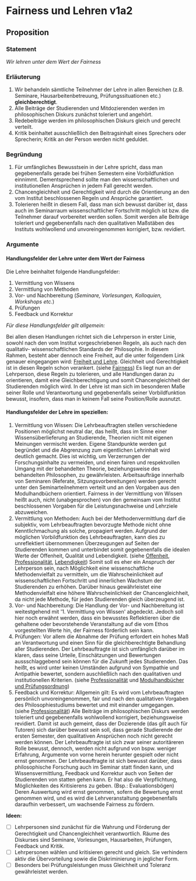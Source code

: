 <!---
   NAME - The NAME of this project is:
ethos

  FILE - The FILENAME of the current file is:
/v1a2.md

  CREATION - This project was CREATED on:
2017-01-28-16:15:00 UTC

  MODIFICATION - This project was last MODIFIED on:
2017-01-28-16:15:00 UTC

  VERSION - The current VERSION of this project is:
<git-commit-hash>-2017-01-28-16:15:00 UTC

  CREATOR(S) - This project was CREATED by:
Michael Czechowski, Martin Maga

  CONTACT - You can CONTACT the creator(s) or developer(s) of this project at:
E-Mail: mail@martinmaga.de

  COPYRIGHT - The COPYRIGHT holder of this project is:
COPYRIGHT (c) 2016 Martin Maga

  LICENSE - This project is LICENSED under the following license:
Martin Maga 2016 CC BY-SA 4.0 https://creativecommons.org

  SUBFILE – This is a SUBFILE! For more INFORMATION on this project go to:
/README.md
--->

# Fairness und Lehren v1a2

## Proposition

### Statement

*Wir lehren unter dem Wert der Fairness*

### Erläuterung

1. Wir behandeln sämtliche Teilnehmer der Lehre in allen Bereichen (z.B. Seminare, Hausarbeitenbetreuung, Prüfungssituationen etc.) **gleichberechtigt**.
2. Alle Beiträge der Studierenden und Mitdozierenden werden im philosophischen Diskurs zunächst toleriert und angehört.
3. Redebeiträge werden im philosophischen Diskurs gleich und gerecht verteilt.
4. Kritik beinhaltet ausschließlich den Beitragsinhalt eines Sprechers oder Sprecherin; Kritik an der Person werden nicht geduldet.

### Begründung

1. Für umfängliches Bewusstsein in der Lehre spricht, dass man gegebenenfalls gerade bei frühen Semestern eine Vorbildfunktion einnimmt. Dementsprechend sollte man den wissenschaftlichen und institutionellen Ansprüchen in jedem Fall gerecht werden.
2. Chancengleichheit und Gerechtigkeit wird durch die Orientierung an den vom Institut beschlossenen Regeln und Ansprüche garantiert.
3. Tolerieren heißt in diesem Fall, dass man sich bewusst darüber ist, dass auch im Seminarraum wissenschaftlicher Fortschritt möglich ist bzw. die Teilnehmer darauf vorbereitet werden sollen. Somit werden alle Beiträge toleriert und gegebenenfalls nach den qualitativen Maßstäben des Instituts wohlwollend und unvoreingenommen korrigiert, bzw. revidiert.


### Argumente

#### Handlungsfelder der Lehre unter dem Wert der Fairness

Die Lehre beinhaltet folgende Handlungsfelder:
1. Vermittlung von Wissens
2. Vermittlung von Methoden
3. Vor- und Nachbereitung (_Seminare, Vorlesungen, Kolloquien, Workshops etc._)
4. Prüfungen
5. Feedback und Korrektur

_Für diese Handlungsfelder gilt allgemein:_

Bei allen diesen Handlungen richtet sich die Lehrperson in erster Linie, sowohl nach den vom Institut vorgeschriebenen Regeln, als auch nach den qualitativ- wissenschaftlichen Standards der Philosophie. In diesem Rahmen, besteht aber dennoch eine Freiheit, auf die unter folgendem Link genauer eingegangen wird: [Freiheit und Lehre](./v2a2.md).
Gleichheit und Gerechtigkeit ist in diesen Regeln schon verankert. (siehe [Fairness](../values/v1_fairness.md)) Es liegt nun an der Lehrperson, diese Regeln zu tolerieren, und alle Handlungen daran zu orientieren, damit eine Gleichberechtigung und somit Chancengleichheit der Studierenden möglich wird.
In der Lehre ist man sich im besonderen Maße seiner Rolle und Verantwortung und gegebenenfalls seiner Vorbildfunktion bewusst, insofern, dass man in keinem Fall seine Position/Rolle ausnutzt.

#### Handlungsfelder der Lehre im speziellen:

1. Vermittlung von Wissen:
  Die Lehrbeauftragten stellen verschiedene Positionen möglichst neutral dar, das heißt, dass im Sinne einer Wissensüberlieferung an Studierende, Theorien nicht mit eigenen Meinungen vermischt werden. Eigene Standpunkte werden gut begründet und die Abgrenzung zum eigentlichen Lehrinhalt wird deutlich gemacht. Dies ist wichtig, um Verzerrungen der Forschungsinhalte zu vermeiden, und einen fairen und respektvollen Umgang mit der behandelten Theorie, beziehungsweise des behandelten Philosophen, zu gewährleisten. Arbeitsaufträge innerhalb von Seminaren (Referate, Sitzungsvorbereitungen) werden gerecht unter den Seminarteilnehmern verteilt und an den Vorgaben aus den Modulhandbüchern orientiert. Fairness in der Vermittlung von Wissen heißt auch, nicht (unabgesprochen) von den gemeinsam vom Institut beschlossenen Vorgaben für die Leistungsnachweise und Lehrziele abzuweichen.
2. Vermittlung von Methoden:
  Auch bei der Methodenvermittlung darf die subjektiv, vom Lehrbeauftragten bevorzugte Methode nicht ohne Kenntlichmachung als solche, propagiert werden. Aufgrund der möglichen Vorbildfunktion des Lehrbeauftragten, kann dies zu unreflektiert übernommenen Überzeugungen auf Seiten der Studierenden kommen und unterbindet somit gegebenenfalls die idealen Werte der Offenheit, Qualität und Lebendigkeit. (siehe [Offenheit](../values/v4_openness.md), [Professionalität](../values/v5_professionality.md), [Lebendigkeit](../values/v3_liveliness))
  Somit soll es eher ein Anspruch der Lehrperson sein, nach Möglichkeit eine wissenschaftliche Methodenvielfalt zu vermitteln, um die Wahrscheinlichkeit auf wissenschaftlichen Fortschritt und innerlichen Wachstum der Studierenden zu erhöhen. Darüber hinaus gewährleistet eine Methodenvielfalt eine höhere Wahrscheinlichkeit der Chancengleichheit, da nicht jede Methode, für jeden Studierenden gleich überzeugend ist.  
3. Vor- und Nachbereitung:
  Die Handlung der Vor- und Nachbereitung ist weitestgehend mit '1. Vermittlung von Wissen' abgedeckt. Jedoch soll hier noch erwähnt werden, dass ein bewusstes Reflektieren über die gehaltene oder bevorstehende Veranstaltung auf die vom Ethos vorgestellten Werte hin, der Fairness förderlich sein kann.
4. Prüfungen:
  Vor allem die Abnahme der Prüfung erfordert ein hohes Maß an Verantwortung und einen Sinn für die gleichberechtigte Behandlung aller Studierenden. Der Lehrbeauftragte ist sich umfänglich darüber im klaren, dass seine Urteile, Einschätzungen und Bewertungen aussschlaggebend sein können für die Zukunft jedes Studierenden. Das heißt, es wird unter keinen Umständen aufgrund von Sympathie und Antipathie bewertet, sondern auschließlich nach den qualitativen und institutionellen Kriterien. (siehe [Professionalität](../values/v5_professionality.md) und  [Modulhandbücher und Prüfungsordnung](http://www.uni-stuttgart.de/bologna/modulhandbuecher/index.html))
5. Feedback und Korrektur:
  Allgemein gilt: Es wird vom Lehrbeauftragten persönlich unvoreingenommen, fair und nach den qualitativen Vorgaben des Philosophiestudiums bewertet und mit einander umgegangen. (siehe [Professionalität](../values/v5_professionality.md))
  Alle Beiträge im philosophischen Diskurs werden toleriert und gegebenenfalls wohlwollend korrigiert, beziehungsweise revidiert. Damit ist auch gemeint, dass der Dozierende (das gilt auch für Tutoren) sich darüber bewusst sein soll, dass gerade Studierende der ersten Semester, den qualitativen Ansprüchen noch nicht gerecht werden können.
  Der Lehrbeauftragte ist sich zwar seiner autoritäreren Rolle bewusst, dennoch, werden nicht aufgrund von bspw. weniger Erfahrung, Argumente von vorne herein herunter gespielt oder nicht ernst genommen. Der Lehrbeauftragte ist sich bewusst darüber, dass philosophische Forschung auch im Seminar statt finden kann, und Wissensvermittlung, Feedback und Korrektur auch von Seiten der Studierenden von statten gehen kann. Er hat also die Verpflichtung, Möglichkeiten des Kritisierens zu geben. (Bsp.: Evaluationsbögen) Deren Auswertung wird ernst genommen, sofern die Bewertung ernst genommen wird, und es wird die Lehrveranstaltung gegebenenfalls daraufhin verbessert, um wachsende Fairness zu fördern.

  __Ideen:__
  - [ ] Lehrpersonen sind zunächst für die Wahrung und Förderung der Gerechtigkeit und Chancengleichheit verantwortlich. Räume des Diskurses sind Seminare, Vorlesungen, Hausarbeiten, Prüfungen, Feedback und Kritik.
  - [ ] Lehrpersonen wählen und kritisieren gerecht und gleich. Sie verhindern aktiv die Übervorteilung sowie die Diskriminierung in jeglicher Form.
  - [ ] Besonders bei Prüfungsleistungen muss Gleichheit und Toleranz gewährleistet werden.
